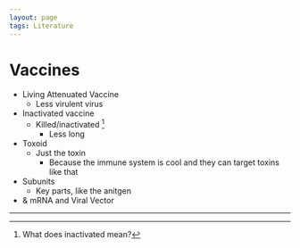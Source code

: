 ```yaml
---
layout: page
tags: Literature
---
```


# Vaccines

- Living Attenuated Vaccine
	- Less virulent virus
- Inactivated vaccine
	- Killed/inactivated [^1]
		- Less long
- Toxoid
	- Just the toxin
		- Because the immune system is cool and they can target toxins like that
- Subunits
	- Key parts, like the anitgen
- & mRNA and Viral Vector

---

[^1]: What does inactivated mean?